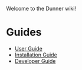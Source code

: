 Welcome to the Dunner wiki!

# Guides

* [User Guide](https://github.com/leopardslab/Dunner/wiki/User-Guide)
* [Installation Guide](https://github.com/leopardslab/Dunner/wiki/Installation-Guide)
* [Developer Guide](https://github.com/leopardslab/Dunner/wiki/Developer-Guide)
